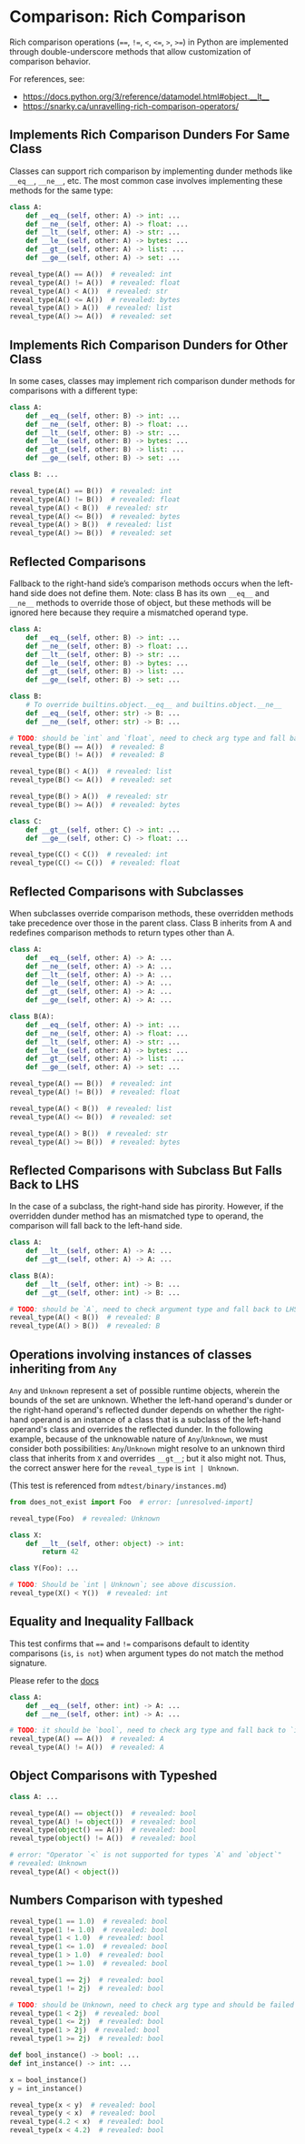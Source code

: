 # Comparison: Rich Comparison

Rich comparison operations (`==`, `!=`, `<`, `<=`, `>`, `>=`) in Python are implemented through double-underscore methods that allow customization of comparison behavior.

For references, see:

- <https://docs.python.org/3/reference/datamodel.html#object.__lt__>
- <https://snarky.ca/unravelling-rich-comparison-operators/>

## Implements Rich Comparison Dunders For Same Class

Classes can support rich comparison by implementing dunder methods like `__eq__`, `__ne__`, etc.
The most common case involves implementing these methods for the same type:

```py
class A:
    def __eq__(self, other: A) -> int: ...
    def __ne__(self, other: A) -> float: ...
    def __lt__(self, other: A) -> str: ...
    def __le__(self, other: A) -> bytes: ...
    def __gt__(self, other: A) -> list: ...
    def __ge__(self, other: A) -> set: ...

reveal_type(A() == A())  # revealed: int
reveal_type(A() != A())  # revealed: float
reveal_type(A() < A())  # revealed: str
reveal_type(A() <= A())  # revealed: bytes
reveal_type(A() > A())  # revealed: list
reveal_type(A() >= A())  # revealed: set
```

## Implements Rich Comparison Dunders for Other Class

In some cases, classes may implement rich comparison dunder methods for comparisons with a different type:

```py
class A:
    def __eq__(self, other: B) -> int: ...
    def __ne__(self, other: B) -> float: ...
    def __lt__(self, other: B) -> str: ...
    def __le__(self, other: B) -> bytes: ...
    def __gt__(self, other: B) -> list: ...
    def __ge__(self, other: B) -> set: ...

class B: ...

reveal_type(A() == B())  # revealed: int
reveal_type(A() != B())  # revealed: float
reveal_type(A() < B())  # revealed: str
reveal_type(A() <= B())  # revealed: bytes
reveal_type(A() > B())  # revealed: list
reveal_type(A() >= B())  # revealed: set
```

## Reflected Comparisons

Fallback to the right-hand side’s comparison methods occurs when the left-hand side does not define them.
Note: class B has its own `__eq__` and `__ne__` methods to override those of object, but these methods will be ignored here because they require a mismatched operand type.

```py
class A:
    def __eq__(self, other: B) -> int: ...
    def __ne__(self, other: B) -> float: ...
    def __lt__(self, other: B) -> str: ...
    def __le__(self, other: B) -> bytes: ...
    def __gt__(self, other: B) -> list: ...
    def __ge__(self, other: B) -> set: ...

class B:
    # To override builtins.object.__eq__ and builtins.object.__ne__
    def __eq__(self, other: str) -> B: ...
    def __ne__(self, other: str) -> B: ...

# TODO: should be `int` and `float`, need to check arg type and fall back to `rhs.__eq__` and `rhs.__ne__`
reveal_type(B() == A())  # revealed: B
reveal_type(B() != A())  # revealed: B

reveal_type(B() < A())  # revealed: list
reveal_type(B() <= A())  # revealed: set

reveal_type(B() > A())  # revealed: str
reveal_type(B() >= A())  # revealed: bytes

class C:
    def __gt__(self, other: C) -> int: ...
    def __ge__(self, other: C) -> float: ...

reveal_type(C() < C())  # revealed: int
reveal_type(C() <= C())  # revealed: float
```

## Reflected Comparisons with Subclasses

When subclasses override comparison methods, these overridden methods take precedence over those in the parent class. Class B inherits from A and redefines comparison methods to return types other than A.

```py
class A:
    def __eq__(self, other: A) -> A: ...
    def __ne__(self, other: A) -> A: ...
    def __lt__(self, other: A) -> A: ...
    def __le__(self, other: A) -> A: ...
    def __gt__(self, other: A) -> A: ...
    def __ge__(self, other: A) -> A: ...

class B(A):
    def __eq__(self, other: A) -> int: ...
    def __ne__(self, other: A) -> float: ...
    def __lt__(self, other: A) -> str: ...
    def __le__(self, other: A) -> bytes: ...
    def __gt__(self, other: A) -> list: ...
    def __ge__(self, other: A) -> set: ...

reveal_type(A() == B())  # revealed: int
reveal_type(A() != B())  # revealed: float

reveal_type(A() < B())  # revealed: list
reveal_type(A() <= B())  # revealed: set

reveal_type(A() > B())  # revealed: str
reveal_type(A() >= B())  # revealed: bytes
```

## Reflected Comparisons with Subclass But Falls Back to LHS

In the case of a subclass, the right-hand side has pirority. However, if the overridden dunder method has an mismatched type to operand, the comparison will fall back to the left-hand side.

```py
class A:
    def __lt__(self, other: A) -> A: ...
    def __gt__(self, other: A) -> A: ...

class B(A):
    def __lt__(self, other: int) -> B: ...
    def __gt__(self, other: int) -> B: ...

# TODO: should be `A`, need to check argument type and fall back to LHS method
reveal_type(A() < B())  # revealed: B
reveal_type(A() > B())  # revealed: B
```

## Operations involving instances of classes inheriting from `Any`

`Any` and `Unknown` represent a set of possible runtime objects, wherein the
bounds of the set are unknown. Whether the left-hand operand's dunder or the
right-hand operand's reflected dunder depends on whether the right-hand operand
is an instance of a class that is a subclass of the left-hand operand's class
and overrides the reflected dunder. In the following example, because of the
unknowable nature of `Any`/`Unknown`, we must consider both possibilities:
`Any`/`Unknown` might resolve to an unknown third class that inherits from `X`
and overrides `__gt__`; but it also might not. Thus, the correct answer here
for the `reveal_type` is `int | Unknown`.

(This test is referenced from `mdtest/binary/instances.md`)

```py
from does_not_exist import Foo  # error: [unresolved-import]

reveal_type(Foo)  # revealed: Unknown

class X:
    def __lt__(self, other: object) -> int:
        return 42

class Y(Foo): ...

# TODO: Should be `int | Unknown`; see above discussion.
reveal_type(X() < Y())  # revealed: int
```

## Equality and Inequality Fallback

This test confirms that `==` and `!=` comparisons default to identity comparisons (`is`, `is not`) when argument types do not match the method signature.

Please refer to the [docs](https://docs.python.org/3/reference/datamodel.html#object.__eq__)

```py
class A:
    def __eq__(self, other: int) -> A: ...
    def __ne__(self, other: int) -> A: ...

# TODO: it should be `bool`, need to check arg type and fall back to `is` and `is not`
reveal_type(A() == A())  # revealed: A
reveal_type(A() != A())  # revealed: A
```

## Object Comparisons with Typeshed

```py
class A: ...

reveal_type(A() == object())  # revealed: bool
reveal_type(A() != object())  # revealed: bool
reveal_type(object() == A())  # revealed: bool
reveal_type(object() != A())  # revealed: bool

# error: "Operator `<` is not supported for types `A` and `object`"
# revealed: Unknown
reveal_type(A() < object())
```

## Numbers Comparison with typeshed

```py
reveal_type(1 == 1.0)  # revealed: bool
reveal_type(1 != 1.0)  # revealed: bool
reveal_type(1 < 1.0)  # revealed: bool
reveal_type(1 <= 1.0)  # revealed: bool
reveal_type(1 > 1.0)  # revealed: bool
reveal_type(1 >= 1.0)  # revealed: bool

reveal_type(1 == 2j)  # revealed: bool
reveal_type(1 != 2j)  # revealed: bool

# TODO: should be Unknown, need to check arg type and should be failed
reveal_type(1 < 2j)  # revealed: bool
reveal_type(1 <= 2j)  # revealed: bool
reveal_type(1 > 2j)  # revealed: bool
reveal_type(1 >= 2j)  # revealed: bool

def bool_instance() -> bool: ...
def int_instance() -> int: ...

x = bool_instance()
y = int_instance()

reveal_type(x < y)  # revealed: bool
reveal_type(y < x)  # revealed: bool
reveal_type(4.2 < x)  # revealed: bool
reveal_type(x < 4.2)  # revealed: bool
```
